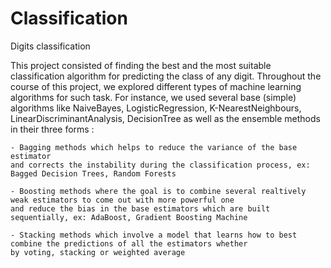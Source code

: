 # Classification
Digits classification

This project consisted of finding the best and the most suitable classification algorithm for predicting the class of any digit. Throughout the course of this project, 
we explored different types of machine learning algorithms for such task. For instance, we used several base (simple) algorithms like NaiveBayes, LogisticRegression,
K-NearestNeighbours, LinearDiscriminantAnalysis, DecisionTree as well as the ensemble methods in their three forms :
    
    - Bagging methods which helps to reduce the variance of the base estimator 
    and corrects the instability during the classification process, ex: Bagged Decision Trees, Random Forests 
    
    - Boosting methods where the goal is to combine several realtively weak estimators to come out with more powerful one 
    and reduce the bias in the base estimators which are built sequentially, ex: AdaBoost, Gradient Boosting Machine 
    
    - Stacking methods which involve a model that learns how to best combine the predictions of all the estimators whether 
    by voting, stacking or weighted average

